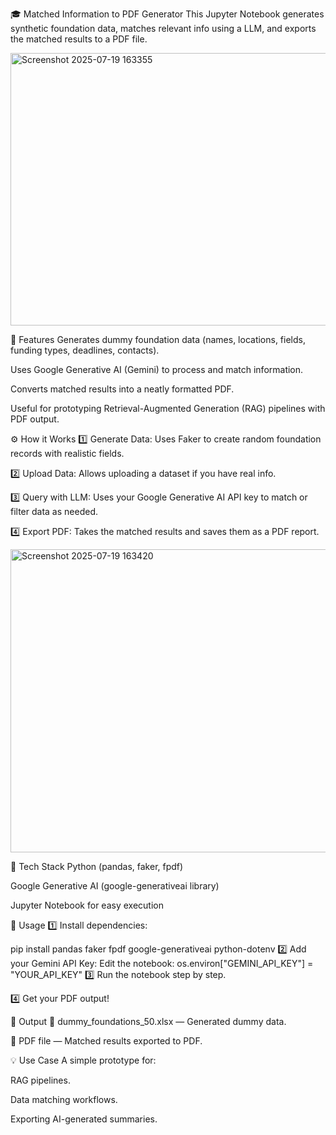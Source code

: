 🎓 Matched Information to PDF Generator
This Jupyter Notebook generates synthetic foundation data, matches relevant info using a LLM, and exports the matched results to a PDF file.

<img width="825" height="436" alt="Screenshot 2025-07-19 163355" src="https://github.com/user-attachments/assets/f4a97d28-cf13-4d94-b5ad-41f87cb641ce" />

📌 Features Generates dummy foundation data (names, locations, fields, funding types, deadlines, contacts).

Uses Google Generative AI (Gemini) to process and match information.

Converts matched results into a neatly formatted PDF.

Useful for prototyping Retrieval-Augmented Generation (RAG) pipelines with PDF output.

⚙️ How it Works
1️⃣ Generate Data:
Uses Faker to create random foundation records with realistic fields.

2️⃣ Upload Data:
Allows uploading a dataset if you have real info.

3️⃣ Query with LLM:
Uses your Google Generative AI API key to match or filter data as needed.

4️⃣ Export PDF:
Takes the matched results and saves them as a PDF report.

<img width="752" height="485" alt="Screenshot 2025-07-19 163420" src="https://github.com/user-attachments/assets/4e10780d-72ce-42d7-8dbe-8ed7d4d23b17" />

🧩 Tech Stack
Python (pandas, faker, fpdf)

Google Generative AI (google-generativeai library)

Jupyter Notebook for easy execution

🚀 Usage
1️⃣ Install dependencies:

pip install pandas faker fpdf google-generativeai python-dotenv
2️⃣ Add your Gemini API Key:
Edit the notebook:
os.environ["GEMINI_API_KEY"] = "YOUR_API_KEY"
3️⃣ Run the notebook step by step.

4️⃣ Get your PDF output!

📁 Output
📄 dummy_foundations_50.xlsx — Generated dummy data.

📑 PDF file — Matched results exported to PDF.

💡 Use Case
A simple prototype for:

RAG pipelines.

Data matching workflows.

Exporting AI-generated summaries.
